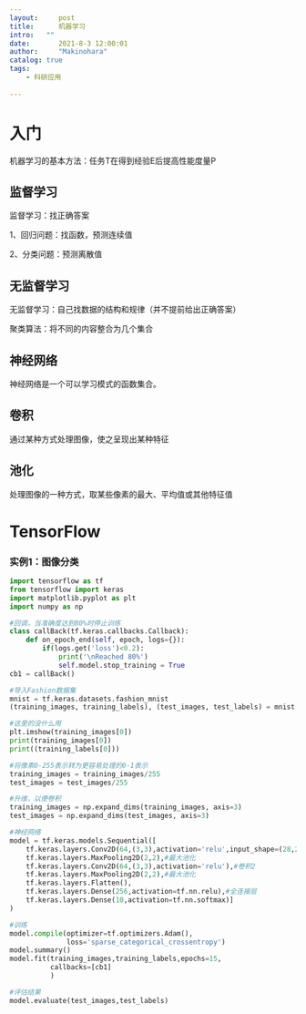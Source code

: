 ```yaml
---
layout:     post
title:      机器学习
intro:   ""
date:       2021-8-3 12:00:01
author:     "Makinohara"
catalog: true
tags:
    - 科研应用
    
---
```


# 入门

机器学习的基本方法：任务T在得到经验E后提高性能度量P

## 监督学习

监督学习：找正确答案

1、回归问题：找函数，预测连续值

2、分类问题：预测离散值

## 无监督学习

无监督学习：自己找数据的结构和规律（并不提前给出正确答案）

聚类算法：将不同的内容整合为几个集合

## 神经网络

神经网络是一个可以学习模式的函数集合。

## 卷积

通过某种方式处理图像，使之呈现出某种特征

## 池化

处理图像的一种方式，取某些像素的最大、平均值或其他特征值

# TensorFlow

### 实例1：图像分类

```python
import tensorflow as tf
from tensorflow import keras
import matplotlib.pyplot as plt
import numpy as np

#回调，当准确度达到80%时停止训练
class callBack(tf.keras.callbacks.Callback):
    def on_epoch_end(self, epoch, logs={}):
        if(logs.get('loss')<0.2):
            print('\nReached 80%')
            self.model.stop_training = True
cb1 = callBack()

#导入Fashion数据集
mnist = tf.keras.datasets.fashion_mnist
(training_images, training_labels), (test_images, test_labels) = mnist.load_data()

#这里的没什么用
plt.imshow(training_images[0])
print(training_images[0])
print((training_labels[0]))

#将像素0-255表示转为更容易处理的0-1表示
training_images = training_images/255
test_images = test_images/255

#升维，以便卷积
training_images = np.expand_dims(training_images, axis=3)
test_images = np.expand_dims(test_images, axis=3)

#神经网络
model = tf.keras.models.Sequential([
    tf.keras.layers.Conv2D(64,(3,3),activation='relu',input_shape=(28,28,1)),#卷积1
    tf.keras.layers.MaxPooling2D(2,2),#最大池化
    tf.keras.layers.Conv2D(64,(3,3),activation='relu'),#卷积2
    tf.keras.layers.MaxPooling2D(2,2),#最大池化
    tf.keras.layers.Flatten(),
    tf.keras.layers.Dense(256,activation=tf.nn.relu),#全连接层
    tf.keras.layers.Dense(10,activation=tf.nn.softmax)]
)

#训练
model.compile(optimizer=tf.optimizers.Adam(),
              loss='sparse_categorical_crossentropy')
model.summary()
model.fit(training_images,training_labels,epochs=15,
          callbacks=[cb1]
          )

#评估结果
model.evaluate(test_images,test_labels)
```

